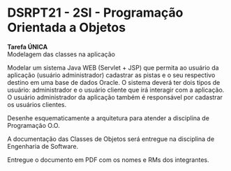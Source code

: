 # DSRPT21 - 2SI - Programação Orientada a Objetos

**Tarefa ÚNICA**  
Modelagem das classes na aplicação  

Modelar um sistema Java WEB (Servlet + JSP) que permita ao usuário da aplicação
(usuário administrador) cadastrar as pistas e o seu respectivo destino em uma base de dados
Oracle. 
O sistema deverá ter dois tipos de usuário: administrador e o usuário cliente que irá 
interagir com a aplicação. O usuário administrador da aplicação também é responsável por
cadastrar os usuários clientes.

Desenhe esquematicamente a arquitetura para atender a disciplina de Programação
O.O.

A documentação das Classes de Objetos será entregue na disciplina de Engenharia de
Software.

Entregue o documento em PDF com os nomes e RMs dos integrantes.
